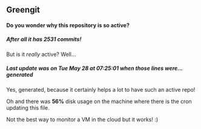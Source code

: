 ## Greengit

#### Do you wonder why this repository is so active?

##### After all it has 2531 commits!

But is it *really* active? Well...

##### Last update was on Tue May 28 at 07:25:01 when those lines were... generated

Yes, generated, because it certainly helps a lot to have such an active repo!

Oh and there was **56%** disk usage on the machine
where there is the cron updating this file.

Not the best way to monitor a VM in the cloud but it works! :)
